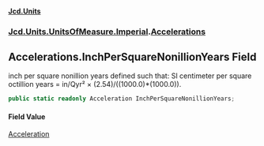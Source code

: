 #### [Jcd.Units](index 'index')
### [Jcd.Units.UnitsOfMeasure.Imperial](Jcd.Units.UnitsOfMeasure.Imperial 'Jcd.Units.UnitsOfMeasure.Imperial').[Accelerations](Accelerations 'Jcd.Units.UnitsOfMeasure.Imperial.Accelerations')

## Accelerations.InchPerSquareNonillionYears Field

inch per square nonillion years defined such that: SI centimeter per square octillion years = in/Qyr² ×
(2.54)/((1000.0)*(1000.0)).

```csharp
public static readonly Acceleration InchPerSquareNonillionYears;
```

#### Field Value
[Acceleration](Acceleration 'Jcd.Units.UnitTypes.Acceleration')